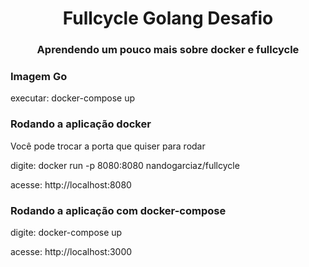 <h1 align="center">Fullcycle Golang Desafio</h1>
<h3 align="center">Aprendendo um pouco mais sobre docker e fullcycle</h3>

<h3 align="left">Imagem  Go</h3>
<p align="left">executar: docker-compose up</p>

<h3 align="left">Rodando a aplicação docker</h3>
<p align="left">Você pode trocar a porta que quiser para rodar</p>
<p align="left">digite: docker run -p 8080:8080 nandogarciaz/fullcycle </p>
<p align="left">acesse: http://localhost:8080</p>

<h3 align="left">Rodando a aplicação com docker-compose</h3>
<p align="left">digite: docker-compose up</p>
<p align="left">acesse: http://localhost:3000</p>